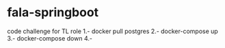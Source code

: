 # fala-springboot
code challenge for TL role
1.- docker pull postgres
2.- docker-compose up
3.- docker-compose down
4.- 
